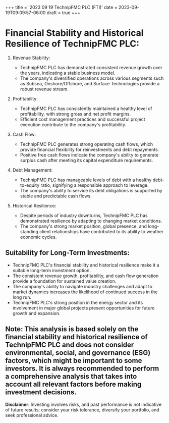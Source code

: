+++
title = '2023 09 19 TechnipFMC PLC (FTI)'
date = 2023-09-19T09:09:57-06:00
draft = true
+++
# Financial Stability and Historical Resilience of TechnipFMC PLC:

1. Revenue Stability:
   - TechnipFMC PLC has demonstrated consistent revenue growth over the years, indicating a stable business model.
   - The company's diversified operations across various segments such as Subsea, Onshore/Offshore, and Surface Technologies provide a robust revenue stream.

2. Profitability:
   - TechnipFMC PLC has consistently maintained a healthy level of profitability, with strong gross and net profit margins.
   - Efficient cost management practices and successful project execution contribute to the company's profitability.

3. Cash Flow:
   - TechnipFMC PLC generates strong operating cash flows, which provide financial flexibility for reinvestments and debt repayments.
   - Positive free cash flows indicate the company's ability to generate surplus cash after meeting its capital expenditure requirements.

4. Debt Management:
   - TechnipFMC PLC has manageable levels of debt with a healthy debt-to-equity ratio, signifying a responsible approach to leverage.
   - The company's ability to service its debt obligations is supported by stable and predictable cash flows.

5. Historical Resilience:
   - Despite periods of industry downturns, TechnipFMC PLC has demonstrated resilience by adapting to changing market conditions.
   - The company's strong market position, global presence, and long-standing client relationships have contributed to its ability to weather economic cycles.

## Suitability for Long-Term Investments:
- TechnipFMC PLC's financial stability and historical resilience make it a suitable long-term investment option.
- The consistent revenue growth, profitability, and cash flow generation provide a foundation for sustained value creation.
- The company's ability to navigate industry challenges and adapt to market dynamics increases the likelihood of continued success in the long run.
- TechnipFMC PLC's strong position in the energy sector and its involvement in major global projects present opportunities for future growth and expansion.

## Note: This analysis is based solely on the financial stability and historical resilience of TechnipFMC PLC and does not consider environmental, social, and governance (ESG) factors, which might be important to some investors. It is always recommended to perform a comprehensive analysis that takes into account all relevant factors before making investment decisions.


**Disclaimer**: Investing involves risks, and past performance is not indicative of future results; consider your risk tolerance, diversify your portfolio, and seek professional advice.
